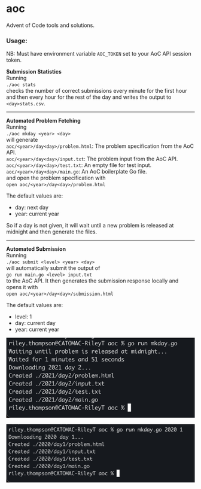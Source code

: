 # aoc
Advent of Code tools and solutions.

### **Usage:**
NB: Must have environment variable `AOC_TOKEN` set to your AoC API session token.

**Submission Statistics**\
Running\
`./aoc stats `\
checks the number of correct submissions every minute for the first hour and then every hour for the rest of the day and writes the output to `<day>stats.csv`.

---

**Automated Problem Fetching**\
Running\
`./aoc mkday <year> <day>`\
will generate\
`aoc/<year>/day<day>/problem.html`: The problem specification from the AoC API.\
`aoc/<year>/day<day>/input.txt`: The problem input from the AoC API.\
`aoc/<year>/day<day>/test.txt`: An empty file for test input.\
`aoc/<year>/day<day>/main.go`: An AoC boilerplate Go file.\
and open the problem specification with\
`open aoc/<year>/day<day>/problem.html`

The default values are:
- day:   next day
- year:  current year

So if a day is not given, it will wait until a new problem is released at midnight and then generate the files.

---

**Automated Submission**\
Running\
`./aoc submit <level> <year> <day>`\
will automatically submit the output of\
`go run main.go <level> input.txt`\
to the AoC API. It then generates the submission response locally and opens it with\
`open aoc/<year>/day<day>/submission.html`

The default values are:
- level: 1
- day:   current day
- year:  current year

![midnight](imgs/midnight.png)

![output](imgs/output.png)
